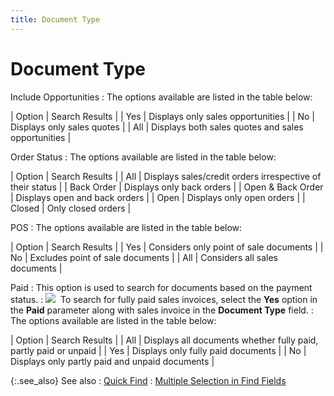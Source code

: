 ```yaml
---
title: Document Type
---
```


# Document Type


Include Opportunities
: The options available are listed in the table below:


| Option | Search Results |
| Yes | Displays only sales opportunities |
| No | Displays only sales quotes |
| All | Displays both sales quotes and sales opportunities |



Order Status
: The options available are listed in the table below:


| Option | Search Results |
| All | Displays sales/credit orders irrespective of their status |
| Back Order | Displays only back orders |
| Open & Back Order | Displays open and back orders |
| Open | Displays only open orders |
| Closed | Only closed orders |



POS
: The options available are listed in the table below:


| Option | Search Results |
| Yes | Considers only point of sale documents |
| No | Excludes point of sale documents |
| All | Considers all sales documents |



Paid
: This option is used to search for documents based  on the payment status.
: ![]({{site.sp_baseurl}}/img/example.gif)  To  search for fully paid sales invoices, select the **Yes**  option in the **Paid** parameter along  with sales invoice in the **Document Type**  field.
: The options available are listed in the table below:


| Option | Search Results |
| All | Displays all documents whether fully paid, partly paid or unpaid |
| Yes | Displays only fully paid documents |
| No | Displays only partly paid and unpaid documents |



{:.see_also}
See also
: [Quick  Find]({{site.sp_baseurl}}/find-utils/find-sales-docs-details/quick-find-details/quick_find_find_sales_content.html)
: [Multiple  Selection in Find Fields]({{site.wwe_chm}}/advanced-options/find-function/multiple_selection_in_find_fields.html)
